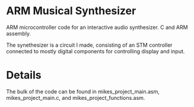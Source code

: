 # ARM Musical Synthesizer
ARM microcontroller code for an interactive audio synthesizer.  C and ARM assembly.

The synethesizer is a circuit I made, consisting of an STM controller connected to mostly digital components for controlling display and input.

# Details
The bulk of the code can be found in mikes_project_main.asm, mikes_project_main.c, and mikes_project_functions.asm.

